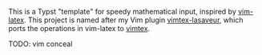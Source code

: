 This is a Typst "template" for speedy mathematical input, inspired by [vim-latex](https://github.com/vim-latex/vim-latex).  This project is named after my Vim plugin [vimtex-lasaveur](https://github.com/yangwenbo99/vimtex-lasaveur), which ports the operations in vim-latex to [vimtex](https://github.com/lervag/vimtex). 

TODO: vim conceal
